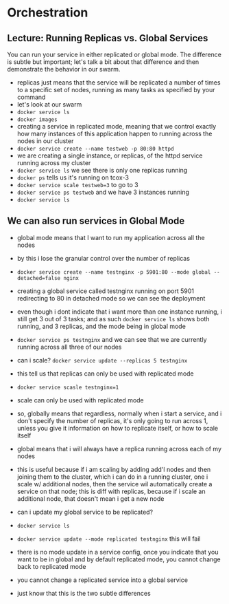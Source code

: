# Orchestration

## Lecture: Running Replicas vs. Global Services

You can run your service in either replicated or global mode. The
difference is subtle but important; let's talk a bit about that
difference and then demonstrate the behavior in our swarm.

* replicas just means that the service will be replicated a number
  of times to a specific set of nodes, running as many tasks as
  specified by your command
* let's look at our swarm
* `docker service ls`
* `docker images`
* creating a service in replicated mode, meaning that we control
  exactly how many instances of this application happen to running
  across the nodes in our cluster
* `docker service create --name testweb -p 80:80 httpd`
* we are creating a single instance, or replicas, of the httpd
  service running across my cluster
* `docker service ls` we see there is only one replicas running
* `docker ps` tells us it's running on tcox-3
* `docker service scale testweb=3` to go to 3
* `docker service ps testweb` and we have 3 instances running
* `docker service ls`

## We can also run services in Global Mode

* global mode means that I want to run my application across all the nodes
* by this i lose the granular control over the number of replicas

* `docker service create --name testnginx -p 5901:80 --mode global --detached=false nginx`
* creating a global service called testnginx running on port 5901
  redirecting to 80 in detached mode so we can see the deployment
* even though i dont indicate that i want more than one instance running,
  i still get 3 out of 3 tasks; and as such `docker service ls` shows
  both running, and 3 replicas, and the mode being in global mode
* `docker service ps testnginx` and we can see that we are currently
  running across all three of our nodes
* can i scale? `docker service update --replicas 5 testnginx`
* this tell us that replicas can only be used with replicated mode
* `docker service scasle testnginx=1`
* scale can only be used with replicated mode
* so, globally means that regardless, normally when i start a service,
  and i don't specify the number of replicas, it's only going to
  run across 1, unless you give it information on how to replicate itself,
  or how to scale itself
* global means that i will always have a replica running across each of
  my nodes
* this is useful because if i am scaling by adding add'l nodes and 
  then joining them to the cluster, which i can do in a running cluster,
  one i scale w/ additional nodes, then the service wil automatically
  create a service on that node; this is diff with replicas, because
  if i scale an additional node, that doesn't mean i get a new node
* can i update my global service to be replicated?
* `docker service ls`
* `docker service update --mode replicated testnginx` this will fail
* there is no mode update in a service config, once you indicate that you
  want to be in global and by default replicated mode, you cannot
  change back to replicated mode
* you cannot change a replicated service into a global service

* just know that this is the two subtle differences
